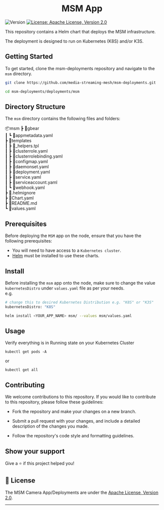 <h1 align="center">MSM App </h1>
<p>
  <img alt="Version" src="https://img.shields.io/badge/version-0.0.1-blue.svg?cacheSeconds=2592000" />
  <a href="http://www.apache.org/licenses/LICENSE-2.0" target="_blank">
    <img alt="License: Apache License, Version 2.0" src="https://img.shields.io/badge/License-Apache License, Version 2.0-yellow.svg" />
  </a>
</p>

This repository contains a Helm chart that deploys the MSM infrastructure.

The deployment is designed to run on Kubernetes (K8S) and/or K3S.

## Getting Started

To get started, clone the msm-deployments repository and navigate to the ```msm``` directory.
```sh
git clone https://github.com/media-streaming-mesh/msm-deployments.git
```
```sh
cd msm-deployments/deployments/msm
```

## Directory Structure

The ```msm``` directory contains the following files and folders:

📦msm
┣ 📂gbear<br>
┃ ┗ 📜appmetadata.yaml<br>
┣ 📂templates<br>
┃ ┣ 📜_helpers.tpl<br>
┃ ┣ 📜clusterrole.yaml<br>
┃ ┣ 📜clusterrolebinding.yaml<br>
┃ ┣ 📜configmap.yaml<br>
┃ ┣ 📜daemonset.yaml<br>
┃ ┣ 📜deployment.yaml<br>
┃ ┣ 📜service.yaml<br>
┃ ┣ 📜serviceaccount.yaml<br>
┃ ┗ 📜webhook.yaml<br>
┣ 📜.helmignore<br>
┣ 📜Chart.yaml<br>
┣ 📜README.md<br>
┗ 📜values.yaml<br>

## Prerequisites

Before deploying the ```MSM``` app on the node, ensure that you have the following prerequisites:

* You will need to have access to a ```Kubernetes cluster```.<br>
* [Helm](https://helm.sh) must be installed to use these charts. <br>

## Install

Before installing the ```msm``` app onto the node, make sure to change the value ```kubernetesDistro``` under ```values.yaml``` file as per your needs. <br>
e.g. <br>
```sh
# change this to desired Kubernetes Distribution e.g. "K8S" or "K3S"
kubernetesDistro: "K8S"
```

```sh
helm install <YOUR_APP_NAME> msm/ --values msm/values.yaml
```

## Usage
Verify everything is in Running state on your Kubernetes Cluster

```kubectl get pods -A```

or 

```kubectl get all```

## Contributing

We welcome contributions to this repository. If you would like to contribute to this repository, please follow these guidelines:

* Fork the repository and make your changes on a new branch.

* Submit a pull request with your changes, and include a detailed description of the changes you made.

* Follow the repository's code style and formatting guidelines.

## Show your support

Give a ⭐️ if this project helped you!

## 📝 License

The MSM Camera App/Deployments are under the [Apache License, Version 2.0](http://www.apache.org/licenses/LICENSE-2.0).

***

